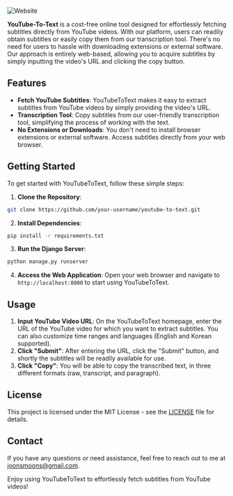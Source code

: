 ![Website](https://github.com/joonsmoons/youtube-to-text/assets/113525606/6e6e6c8f-4a30-48d3-9d52-de08d44fb114)

**YouTube-To-Text** is a cost-free online tool designed for effortlessly fetching subtitles directly from YouTube videos. With our platform, users can readily obtain subtitles or easily copy them from our transcription tool. There's no need for users to hassle with downloading extensions or external software. Our approach is entirely web-based, allowing you to acquire subtitles by simply inputting the video's URL and clicking the copy button.

## Features
- **Fetch YouTube Subtitles**: YouTubeToText makes it easy to extract subtitles from YouTube videos by simply providing the video's URL.
- **Transcription Tool**: Copy subtitles from our user-friendly transcription tool, simplifying the process of working with the text.
- **No Extensions or Downloads**: You don't need to install browser extensions or external software. Access subtitles directly from your web browser.

## Getting Started
To get started with YouTubeToText, follow these simple steps:
1. **Clone the Repository**:

```bash
git clone https://github.com/your-username/youtube-to-text.git
```
2. **Install Dependencies**:
```bash
pip install -r requirements.txt
```
3. **Run the Django Server**:
```bash
python manage.py runserver
```
4. **Access the Web Application**:
Open your web browser and navigate to `http://localhost:8000` to start using YouTubeToText.

## Usage
1. **Input YouTube Video URL**:
On the YouTubeToText homepage, enter the URL of the YouTube video for which you want to extract subtitles. You can also customize time ranges and languages (English and Korean supported). 
2. **Click "Submit"**:
After entering the URL, click the "Submit" button, and shortly the subtitles will be readily available for use.
3. **Click "Copy"**:
You will be able to copy the transcribed text, in three different formats (raw, transcript, and paragraph). 

## License
This project is licensed under the MIT License - see the [LICENSE](https://github.com/joonsmoons/youtube-to-text/blob/main/LICENSE) file for details.

## Contact
If you have any questions or need assistance, feel free to reach out to me at joonsmoons@gmail.com.

Enjoy using YouTubeToText to effortlessly fetch subtitles from YouTube videos!

